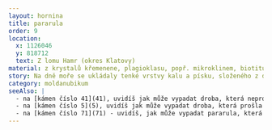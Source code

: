 ```yaml
---
layout: hornina
title: pararula
order: 9
location:
  x: 1126046
  y: 818712
  text: Z lomu Hamr (okres Klatovy)
material: z krystalů křemenene, plagioklasu, popř. mikroklinem, biotitu a amfibolu, nepravidelně se střídají tmavé biotiticko-amfibolické pásky a šedobílé křemenno-živcové pásky.
story: Na dně moře se ukládaly tenké vrstvy kalu a písku, složeného z drobounkých úlomků starších hornin. Zpevněním sedimentů vzniklo souvrství drob a břidlic. Při variském vrásnění byly vrstvy sedimentů zprohýbány do vrás a zatlačeny do hloubky několika kilometrů. Do jejich blízkosti proniklo žhavé magma, z kterého vznikl granodiorit, který patří k středočeskému plutonickému komplexu. Vrstvy drob se v blízkosti magmatu tak ohřály, že začaly růst nové minerály a struktura horniny se přizpůsobila vysokému tlaku a teplotě - vznikla pararula. Ohřívání pokračovalo, až se některé minerály (hlavně křemen a živec) začaly tavit a vytvořily v hornině světlé žilky. Mnohem později se díky erozi hornina opět dostala na povrch Země.
category: moldanubikum
seeAlso: |
  - na [kámen číslo 41](41), uvidíš jak může vypadat droba, která neprošla metamorfózou
  - na [kámen číslo 5](5), uvidíš jak může vypadat droba, která prošla metamorfózou při mnohem nižší teplotě
  - na [kámen číslo 71](71) - uvidíš, jak může vypadat pararula, která zažila vyšší teplotu než já a z větší části se roztavila - stala se migmatitem
---
```


